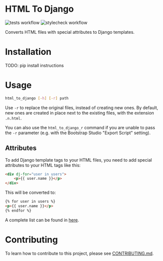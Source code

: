 # HTML To Django

![tests workflow](https://github.com/truePhilipp/html_to_django/actions/workflows/tests.yml/badge.svg)
![stylecheck workflow](https://github.com/truePhilipp/html_to_django/actions/workflows/stylecheck.yml/badge.svg)

Converts HTML files with special attributes to Django templates.


# Installation
TODO: pip install instructions


# Usage
```bash
html_to_django [-h] [-r] path
```
Use `-r` to replace the original files, instead of creating new ones.
By default, new ones are created in place next to the existing files, with the extension `.n.html`.

You can also use the `html_to_django_r` command if you are unable to pass the `-r` parameter
(e.g. with the Bootstrap Studio "Export Script" setting).

## Attributes
To add Django template tags to your HTML files, you need to add special attributes to your HTML tags like this:
```html
<div dj-for="user in users">
    <p>{{ user.name }}</p>
</div>
```
This will be converted to:
```html
{% for user in users %}
<p>{{ user.name }}</p>
{% endfor %}
```

A complete list can be found in [here](docs/Attributes.md).


# Contributing
To learn how to contribute to this project, please see [CONTRIBUTING.md](CONTRIBUTING.md).
